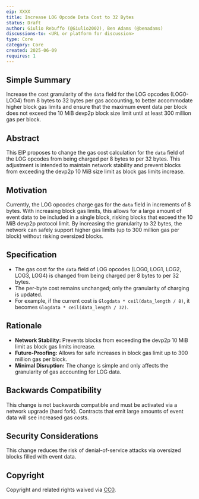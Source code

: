 ```yaml
---
eip: XXXX
title: Increase LOG Opcode Data Cost to 32 Bytes
status: Draft
author: Giulio Rebuffo (@Giulio2002), Ben Adams (@benadams)
discussions-to: <URL or platform for discussion>
type: Core
category: Core
created: 2025-06-09
requires: 1
---
```


## Simple Summary

Increase the cost granularity of the `data` field for the LOG opcodes (LOG0-LOG4) from 8 bytes to 32 bytes per gas accounting, to better accommodate higher block gas limits and ensure that the maximum event data per block does not exceed the 10 MiB devp2p block size limit until at least 300 million gas per block.

## Abstract

This EIP proposes to change the gas cost calculation for the `data` field of the LOG opcodes from being charged per 8 bytes to per 32 bytes. This adjustment is intended to maintain network stability and prevent blocks from exceeding the devp2p 10 MiB size limit as block gas limits increase.

## Motivation

Currently, the LOG opcodes charge gas for the `data` field in increments of 8 bytes. With increasing block gas limits, this allows for a large amount of event data to be included in a single block, risking blocks that exceed the 10 MiB devp2p protocol limit. By increasing the granularity to 32 bytes, the network can safely support higher gas limits (up to 300 million gas per block) without risking oversized blocks.

## Specification

- The gas cost for the `data` field of LOG opcodes (LOG0, LOG1, LOG2, LOG3, LOG4) is changed from being charged per 8 bytes to per 32 bytes.
- The per-byte cost remains unchanged; only the granularity of charging is updated.
- For example, if the current cost is `Glogdata * ceil(data_length / 8)`, it becomes `Glogdata * ceil(data_length / 32)`.

## Rationale

- **Network Stability:** Prevents blocks from exceeding the devp2p 10 MiB limit as block gas limits increase.
- **Future-Proofing:** Allows for safe increases in block gas limit up to 300 million gas per block.
- **Minimal Disruption:** The change is simple and only affects the granularity of gas accounting for LOG data.

## Backwards Compatibility

This change is not backwards compatible and must be activated via a network upgrade (hard fork). Contracts that emit large amounts of event data will see increased gas costs.

## Security Considerations

This change reduces the risk of denial-of-service attacks via oversized blocks filled with event data.

## Copyright

Copyright and related rights waived via [CC0](https://creativecommons.org/publicdomain/zero/1.0/).
